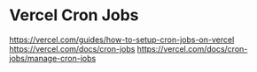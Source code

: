 # Vercel Cron Jobs

https://vercel.com/guides/how-to-setup-cron-jobs-on-vercel
https://vercel.com/docs/cron-jobs
https://vercel.com/docs/cron-jobs/manage-cron-jobs
